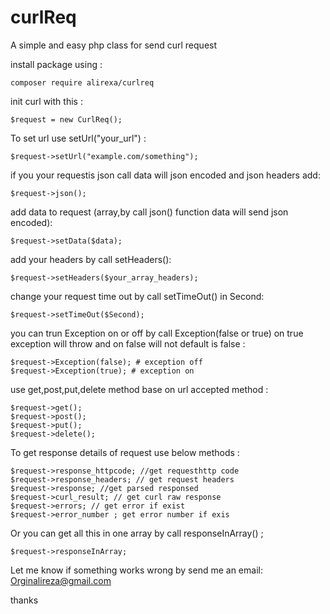 # curlReq
A simple and easy php class for send curl request

install package using : 

    composer require alirexa/curlreq

init curl with this : 

    $request = new CurlReq();

To set url use setUrl("your_url") : 

    $request->setUrl("example.com/something");

if you your requestis json call data will json encoded and json headers add: 

    $request->json();

add data to request (array,by call json() function data will send json encoded): 

    $request->setData($data);


add your headers by call setHeaders(): 

    $request->setHeaders($your_array_headers);

change your request time out by call setTimeOut() in Second: 

    $request->setTimeOut($Second);

you can trun Exception on or off by call Exception(false or true)
on true exception will throw and on false will not default is false : 

    $request->Exception(false); # exception off
    $request->Exception(true); # exception on

use get,post,put,delete method base on url accepted method : 

    $request->get();
    $request->post();
    $request->put();
    $request->delete();

To get response details of request use below methods : 

    $request->response_httpcode; //get requesthttp code
    $request->response_headers; // get request headers
    $request->response; //get parsed responsed
    $request->curl_result; // get curl raw response
    $request->errors; // get error if exist
    $request->error_number ; get error number if exis

Or you can get all this in one array by call responseInArray() ;

    $request->responseInArray;

Let me know if something works wrong by send me an email: Orginalireza@gmail.com

thanks